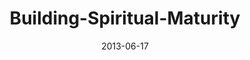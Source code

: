 ---
layout: music 
title: "Building-Spiritual-Maturity"
series: "How to Build People"
date: 2013-06-17 
description: "Chuck Mingo talks about building spiritual maturity."
audio: "http://www.crossroads.net/players/media/hq/htbp_01.mp3"
audio-duration: "43:53"
---